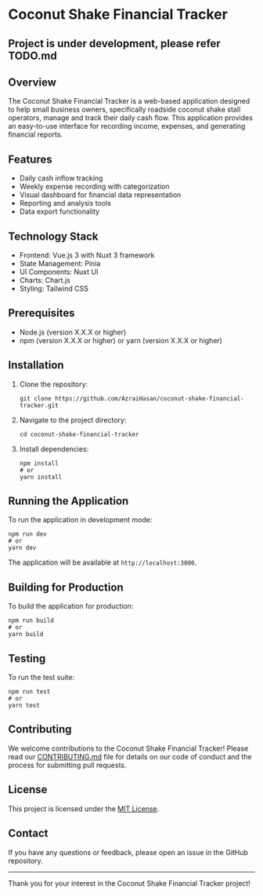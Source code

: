 # Coconut Shake Financial Tracker

## Project is under development, please refer TODO.md

## Overview

The Coconut Shake Financial Tracker is a web-based application designed to help small business owners, specifically roadside coconut shake stall operators, manage and track their daily cash flow. This application provides an easy-to-use interface for recording income, expenses, and generating financial reports.

## Features

- Daily cash inflow tracking
- Weekly expense recording with categorization
- Visual dashboard for financial data representation
- Reporting and analysis tools
- Data export functionality

## Technology Stack

- Frontend: Vue.js 3 with Nuxt 3 framework
- State Management: Pinia
- UI Components: Nuxt UI
- Charts: Chart.js
- Styling: Tailwind CSS

## Prerequisites

- Node.js (version X.X.X or higher)
- npm (version X.X.X or higher) or yarn (version X.X.X or higher)

## Installation

1. Clone the repository:
   ```
   git clone https://github.com/AzraiHasan/coconut-shake-financial-tracker.git
   ```

2. Navigate to the project directory:
   ```
   cd coconut-shake-financial-tracker
   ```

3. Install dependencies:
   ```
   npm install
   # or
   yarn install
   ```

## Running the Application

To run the application in development mode:

```
npm run dev
# or
yarn dev
```

The application will be available at `http://localhost:3000`.

## Building for Production

To build the application for production:

```
npm run build
# or
yarn build
```

## Testing

To run the test suite:

```
npm run test
# or
yarn test
```

## Contributing

We welcome contributions to the Coconut Shake Financial Tracker! Please read our [CONTRIBUTING.md](CONTRIBUTING.md) file for details on our code of conduct and the process for submitting pull requests.

## License

This project is licensed under the [MIT License](LICENSE).

## Contact

If you have any questions or feedback, please open an issue in the GitHub repository.

---

Thank you for your interest in the Coconut Shake Financial Tracker project!
